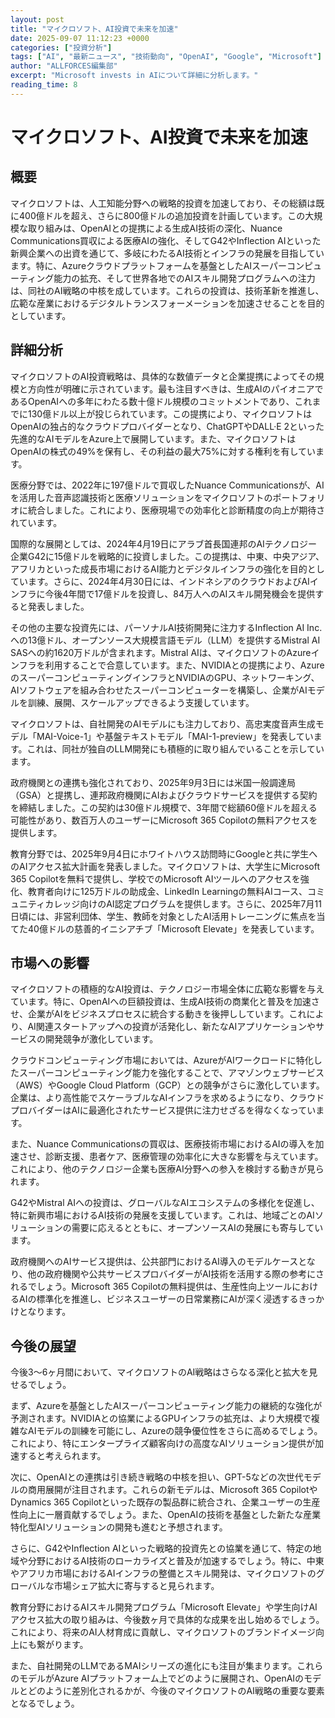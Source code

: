 ```yaml
---
layout: post
title: "マイクロソフト、AI投資で未来を加速"
date: 2025-09-07 11:12:23 +0000
categories: ["投資分析"]
tags: ["AI", "最新ニュース", "技術動向", "OpenAI", "Google", "Microsoft"]
author: "ALLFORCES編集部"
excerpt: "Microsoft invests in AIについて詳細に分析します。"
reading_time: 8
---
```


# マイクロソフト、AI投資で未来を加速

## 概要
マイクロソフトは、人工知能分野への戦略的投資を加速しており、その総額は既に400億ドルを超え、さらに800億ドルの追加投資を計画しています。この大規模な取り組みは、OpenAIとの提携による生成AI技術の深化、Nuance Communications買収による医療AIの強化、そしてG42やInflection AIといった新興企業への出資を通じて、多岐にわたるAI技術とインフラの発展を目指しています。特に、Azureクラウドプラットフォームを基盤としたAIスーパーコンピューティング能力の拡充、そして世界各地でのAIスキル開発プログラムへの注力は、同社のAI戦略の中核を成しています。これらの投資は、技術革新を推進し、広範な産業におけるデジタルトランスフォーメーションを加速させることを目的としています。

## 詳細分析
マイクロソフトのAI投資戦略は、具体的な数値データと企業提携によってその規模と方向性が明確に示されています。最も注目すべきは、生成AIのパイオニアであるOpenAIへの多年にわたる数十億ドル規模のコミットメントであり、これまでに130億ドル以上が投じられています。この提携により、マイクロソフトはOpenAIの独占的なクラウドプロバイダーとなり、ChatGPTやDALL·E 2といった先進的なAIモデルをAzure上で展開しています。また、マイクロソフトはOpenAIの株式の49%を保有し、その利益の最大75%に対する権利を有しています。

医療分野では、2022年に197億ドルで買収したNuance Communicationsが、AIを活用した音声認識技術と医療ソリューションをマイクロソフトのポートフォリオに統合しました。これにより、医療現場での効率化と診断精度の向上が期待されています。

国際的な展開としては、2024年4月19日にアラブ首長国連邦のAIテクノロジー企業G42に15億ドルを戦略的に投資しました。この提携は、中東、中央アジア、アフリカといった成長市場におけるAI能力とデジタルインフラの強化を目的としています。さらに、2024年4月30日には、インドネシアのクラウドおよびAIインフラに今後4年間で17億ドルを投資し、84万人へのAIスキル開発機会を提供すると発表しました。

その他の主要な投資先には、パーソナルAI技術開発に注力するInflection AI Inc.への13億ドル、オープンソース大規模言語モデル（LLM）を提供するMistral AI SASへの約1620万ドルが含まれます。Mistral AIは、マイクロソフトのAzureインフラを利用することで合意しています。また、NVIDIAとの提携により、AzureのスーパーコンピューティングインフラとNVIDIAのGPU、ネットワーキング、AIソフトウェアを組み合わせたスーパーコンピューターを構築し、企業がAIモデルを訓練、展開、スケールアップできるよう支援しています。

マイクロソフトは、自社開発のAIモデルにも注力しており、高忠実度音声生成モデル「MAI-Voice-1」や基盤テキストモデル「MAI-1-preview」を発表しています。これは、同社が独自のLLM開発にも積極的に取り組んでいることを示しています。

政府機関との連携も強化されており、2025年9月3日には米国一般調達局（GSA）と提携し、連邦政府機関にAIおよびクラウドサービスを提供する契約を締結しました。この契約は30億ドル規模で、3年間で総額60億ドルを超える可能性があり、数百万人のユーザーにMicrosoft 365 Copilotの無料アクセスを提供します。

教育分野では、2025年9月4日にホワイトハウス訪問時にGoogleと共に学生へのAIアクセス拡大計画を発表しました。マイクロソフトは、大学生にMicrosoft 365 Copilotを無料で提供し、学校でのMicrosoft AIツールへのアクセスを強化、教育者向けに125万ドルの助成金、LinkedIn Learningの無料AIコース、コミュニティカレッジ向けのAI認定プログラムを提供します。さらに、2025年7月11日頃には、非営利団体、学生、教師を対象としたAI活用トレーニングに焦点を当てた40億ドルの慈善的イニシアチブ「Microsoft Elevate」を発表しています。

## 市場への影響
マイクロソフトの積極的なAI投資は、テクノロジー市場全体に広範な影響を与えています。特に、OpenAIへの巨額投資は、生成AI技術の商業化と普及を加速させ、企業がAIをビジネスプロセスに統合する動きを後押ししています。これにより、AI関連スタートアップへの投資が活発化し、新たなAIアプリケーションやサービスの開発競争が激化しています。

クラウドコンピューティング市場においては、AzureがAIワークロードに特化したスーパーコンピューティング能力を強化することで、アマゾンウェブサービス（AWS）やGoogle Cloud Platform（GCP）との競争がさらに激化しています。企業は、より高性能でスケーラブルなAIインフラを求めるようになり、クラウドプロバイダーはAIに最適化されたサービス提供に注力せざるを得なくなっています。

また、Nuance Communicationsの買収は、医療技術市場におけるAIの導入を加速させ、診断支援、患者ケア、医療管理の効率化に大きな影響を与えています。これにより、他のテクノロジー企業も医療AI分野への参入を検討する動きが見られます。

G42やMistral AIへの投資は、グローバルなAIエコシステムの多様化を促進し、特に新興市場におけるAI技術の発展を支援しています。これは、地域ごとのAIソリューションの需要に応えるとともに、オープンソースAIの発展にも寄与しています。

政府機関へのAIサービス提供は、公共部門におけるAI導入のモデルケースとなり、他の政府機関や公共サービスプロバイダーがAI技術を活用する際の参考にされるでしょう。Microsoft 365 Copilotの無料提供は、生産性向上ツールにおけるAIの標準化を推進し、ビジネスユーザーの日常業務にAIが深く浸透するきっかけとなります。

## 今後の展望
今後3～6ヶ月間において、マイクロソフトのAI戦略はさらなる深化と拡大を見せるでしょう。

まず、Azureを基盤としたAIスーパーコンピューティング能力の継続的な強化が予測されます。NVIDIAとの協業によるGPUインフラの拡充は、より大規模で複雑なAIモデルの訓練を可能にし、Azureの競争優位性をさらに高めるでしょう。これにより、特にエンタープライズ顧客向けの高度なAIソリューション提供が加速すると考えられます。

次に、OpenAIとの連携は引き続き戦略の中核を担い、GPT-5などの次世代モデルの商用展開が注目されます。これらの新モデルは、Microsoft 365 CopilotやDynamics 365 Copilotといった既存の製品群に統合され、企業ユーザーの生産性向上に一層貢献するでしょう。また、OpenAIの技術を基盤とした新たな産業特化型AIソリューションの開発も進むと予想されます。

さらに、G42やInflection AIといった戦略的投資先との協業を通じて、特定の地域や分野におけるAI技術のローカライズと普及が加速するでしょう。特に、中東やアフリカ市場におけるAIインフラの整備とスキル開発は、マイクロソフトのグローバルな市場シェア拡大に寄与すると見られます。

教育分野におけるAIスキル開発プログラム「Microsoft Elevate」や学生向けAIアクセス拡大の取り組みは、今後数ヶ月で具体的な成果を出し始めるでしょう。これにより、将来のAI人材育成に貢献し、マイクロソフトのブランドイメージ向上にも繋がります。

また、自社開発のLLMであるMAIシリーズの進化にも注目が集まります。これらのモデルがAzure AIプラットフォーム上でどのように展開され、OpenAIのモデルとどのように差別化されるかが、今後のマイクロソフトのAI戦略の重要な要素となるでしょう。

